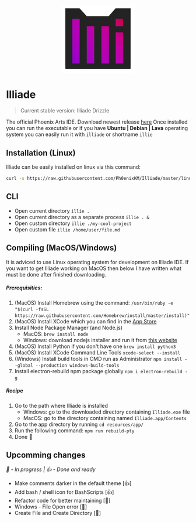 <div align="center">
    <img src="https://raw.githubusercontent.com/Ph0enixKM/Illiade/master/logo/logo.png" width="200">
</div>

# Illiade
> Current stable version: Illiade Drizzle

The official Phoenix Arts IDE.
Download newest release [here](https://github.com/Ph0enixKM/Illiade/releases/latest)
Once installed you can run the executable
or if you have **Ubuntu | Debian | Lava** operating system
you can easily run it with `illiade` or shortname `illie`

## Installation (Linux)
Illiade can be easily installed on linux via this command:
```bash
curl -s https://raw.githubusercontent.com/Ph0enixKM/Illiade/master/linux.sh | bash
```

## CLI
- Open current directory `illie .`
- Open current directory as a separate process `illie . &`
- Open custom directory `illie ./my-cool-project`
- Open custom file `illie /home/user/file.md`

## Compiling (MacOS/Windows)
It is adviced to use Linux operating system for development on Illiade IDE.
If you want to get Illiade working on MacOS then below I have written what must be done after finished downloading.

##### Prerequisities:
1. (MacOS) Install Homebrew using the command: `/usr/bin/ruby -e "$(curl -fsSL https://raw.githubusercontent.com/Homebrew/install/master/install)"`
2. (MacOS) Install XCode which you can find in the [App Store](https://apps.apple.com/us/app/xcode/id497799835?mt=12)
3. Install Node Package Manager (and Node.js)
    - MacOS: `brew install node`
    - Windows: download nodejs installer and run it from [this website](https://nodejs.org/)
4. (MacOS) Install Python if you don't have one `brew install python3`
5. (MacOS) Install XCode Command Line Tools `xcode-select --install`
4. (Windows) Install build tools in CMD run as Administrator `npm install --global --production windows-build-tools`
5. Install electron-rebuild npm package globally `npm i electron-rebuild -g`

##### Recipe
1. Go to the path where Illiade is installed
    - Windows: go to the downloaded directory containing `Illiade.exe` file
    - MacOS: go to the directory containing named `Illiade.app/Contents`
2. Go to the app directory by running `cd resources/app/`
3. Run the following command: `npm run rebuild-pty`
4. Done 🎉

## Upcomming changes
_🤞 - In progress | 👍 - Done and ready_
- Make comments darker in the default theme \[👍]
- Add bash / shell icon for BashScripts \[👍]
- Refactor code for better maintaining \[🤞]
- Windows - File Open error \[🤞]
- Create File and Create Directory \[🤞]
